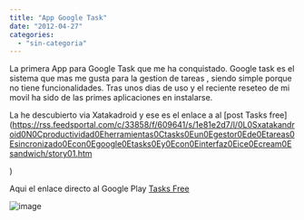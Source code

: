 ```yaml
---
title: "App Google Task"
date: "2012-04-27"
categories: 
  - "sin-categoria"
---
```


La primera App para Google Task que me ha conquistado. Google task es el sistema que mas me gusta para la gestion de tareas , siendo simple porque no tiene funcionalidades. Tras unos dias de uso y el reciente reseteo de mi movil ha sido de las primes aplicaciones en instalarse.

La he descubierto via Xatakadroid y ese es el enlace a al [post Tasks free](https://rss.feedsportal.com/c/33858/f/609641/s/1e81e2d7/l/0L0Sxatakandroid0N0Cproductividad0Eherramientas0Ctasks0Eun0Egestor0Ede0Etareas0Esincronizado0Econ0Egoogle0Etasks0Ey0Econ0Einterfaz0Eice0Ecream0Esandwich/story01.htm
<div></div>
)

Aqui el enlace directo al Google Play [Tasks Free](https://play.google.com/store/apps/details?id=ch.teamtasks.tasks)

![image](images/wpid-tasks.png "tasks.png")
